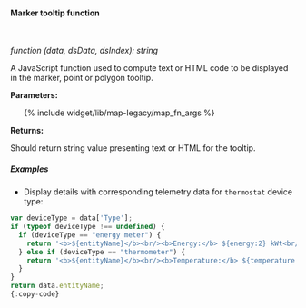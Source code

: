 #### Marker tooltip function

<div class="divider"></div>
<br/>

*function (data, dsData, dsIndex): string*

A JavaScript function used to compute text or HTML code to be displayed in the marker, point or polygon tooltip.

**Parameters:**

<ul>
  {% include widget/lib/map-legacy/map_fn_args %}
</ul>

**Returns:**

Should return string value presenting text or HTML for the tooltip.

<div class="divider"></div>

##### Examples

* Display details with corresponding telemetry data for `thermostat` device type:

```javascript
var deviceType = data['Type'];
if (typeof deviceType !== undefined) {
  if (deviceType == "energy meter") {
    return '<b>${entityName}</b><br/><b>Energy:</b> ${energy:2} kWt<br/>';
  } else if (deviceType == "thermometer") {
    return '<b>${entityName}</b><br/><b>Temperature:</b> ${temperature:2} °C<br/>';
  }
}
return data.entityName;
{:copy-code}
```

<br>
<br>
